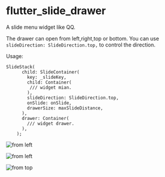 # flutter_slide_drawer

A slide menu widget like QQ.

The drawer can open from left,right,top or bottom. You can use ```slideDirection: SlideDirection.top,``` to control the direction.

Usage:
```
SlideStack(
      child: SlideContainer(
        key: _slideKey,
        child: Container(
         /// widget mian.
        ),
        slideDirection: SlideDirection.top,
        onSlide: onSlide,
        drawerSize: maxSlideDistance,
      ),
      drawer: Container(
        /// widget drawer.
      ),
    );
```

![from left](https://github.com/yumi0629/SlideDrawer/blob/master/slide01.gif)

![from left](https://github.com/yumi0629/SlideDrawer/blob/master/slide02.gif)

![from top](https://github.com/yumi0629/SlideDrawer/blob/master/slide03.gif)


